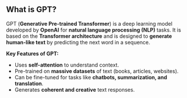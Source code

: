 
## **What is GPT?**  
GPT (**Generative Pre-trained Transformer**) is a deep learning model developed by **OpenAI** for **natural language processing (NLP)** tasks. It is based on the **Transformer architecture** and is designed to **generate human-like text** by predicting the next word in a sequence.

**Key Features of GPT:**  
- Uses **self-attention** to understand context.  
- Pre-trained on **massive datasets** of text (books, articles, websites).  
- Can be fine-tuned for tasks like **chatbots, summarization, and translation**.  
- Generates **coherent and creative** text responses.  
